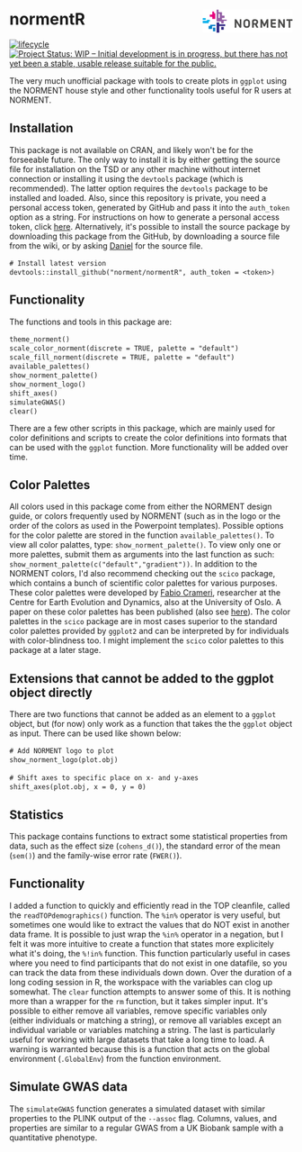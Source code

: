# normentR <img src="man/figures/logo_wname.png" align="right" alt="" width="160" />
[![lifecycle](https://img.shields.io/badge/lifecycle-maturing-blue.svg)](https://www.tidyverse.org/lifecycle/#maturing) [![Project Status: WIP – Initial development is in progress, but there has not yet been a stable, usable release suitable for the public.](https://www.repostatus.org/badges/latest/wip.svg)](https://www.repostatus.org/#wip)

The very much unofficial package with tools to create plots in `ggplot` using the NORMENT house style and other functionality tools useful for R users at NORMENT.

## Installation
This package is not available on CRAN, and likely won't be for the forseeable future. The only way to install it is by either getting the source file for installation on the TSD or any other machine without internet connection or installing it using the `devtools` package (which is recommended). The latter option requires the `devtools` package to be installed and loaded. Also, since this repository is private, you need a personal access token, generated by GitHub and pass it into the `auth_token` option as a string. For instructions on how to generate a personal access token, click [here](https://help.github.com/en/articles/creating-a-personal-access-token-for-the-command-line). Alternatively, it's possible to install the source package by downloading this package from the GitHub, by downloading a source file from the wiki, or by asking [Daniel](mailto:daniel.roelfs@medisin.uio.no) for the source file.
```{r, eval = FALSE}
# Install latest version
devtools::install_github("norment/normentR", auth_token = <token>)
```

## Functionality
The functions and tools in this package are: 
```{r, eval = FALSE}
theme_norment()
scale_color_norment(discrete = TRUE, palette = "default")
scale_fill_norment(discrete = TRUE, palette = "default")
available_palettes()
show_norment_palette()
show_norment_logo()
shift_axes()
simulateGWAS()
clear()
```

There are a few other scripts in this package, which are mainly used for color definitions and scripts to create the color definitions into formats that can be used with the `ggplot` function. More functionality will be added over time.

## Color Palettes
All colors used in this package come from either the NORMENT design guide, or colors frequently used by NORMENT (such as in the logo or the order of the colors as used in the Powerpoint templates). Possible options for the color palette are stored in the function `available_palettes()`. To view all color palattes, type: `show_norment_palette()`. To view only one or more palettes, submit them as arguments into the last function as such: `show_norment_palette(c("default","gradient"))`.
In addition to the NORMENT colors, I'd also recommend checking out the `scico` package, which contains a bunch of scientific color palettes for various purposes. These color palettes were developed by [Fabio Crameri](http://www.fabiocrameri.ch/colourmaps.php), researcher at the Centre for Earth Evolution and Dynamics, also at the University of Oslo. A paper on these color palettes has been published (also see [here](https://www.geosci-model-dev.net/11/2541/2018/)). The color palettes in the `scico` package are in most cases superior to the standard color palettes provided by `ggplot2` and can be interpreted by for individuals with color-blindness too. I might implement the `scico` color palettes to this package at a later stage.

## Extensions that cannot be added to the ggplot object directly
There are two functions that cannot be added as an element to a `ggplot` object, but (for now) only work as a function that takes the the `ggplot` object as input. There can be used like shown below:
```{r, eval = FALSE}
# Add NORMENT logo to plot
show_norment_logo(plot.obj)

# Shift axes to specific place on x- and y-axes
shift_axes(plot.obj, x = 0, y = 0)
```
## Statistics
This package contains functions to extract some statistical properties from data, such as the effect size (`cohens_d()`), the standard error of the mean (`sem()`) and the family-wise error rate (`FWER()`).

## Functionality
I added a function to quickly and efficiently read in the TOP cleanfile, called the `readTOPdemographics()` function.
The `%in%` operator is very useful, but sometimes one would like to extract the values that do NOT exist in another data frame. It is possible to just wrap the `%in%` operator in a negation, but I felt it was more intuitive to create a function that states more explicitely what it's doing, the `%!in%` function. This function particularly useful in cases where you need to find participants that do not exist in one datafile, so you can track the data from these individuals down down.
Over the duration of a long coding session in R, the workspace with the variables can clog up somewhat. The `clear` function attempts to answer some of this. It is nothing more than a wrapper for the `rm` function, but it takes simpler input. It's possible to either remove all variables, remove specific variables only (either individuals or matching a string), or remove all variables except an individual variable or variables matching a string. The last is particularly useful for working with large datasets that take a long time to load. A warning is warranted because this is a function that acts on the global environment (`.GlobalEnv`) from the function environment.

## Simulate GWAS data
The `simulateGWAS` function generates a simulated dataset with similar properties to the PLINK output of the `--assoc` flag. Columns, values, and properties are similar to a regular GWAS from a UK Biobank sample with a quantitative phenotype.
